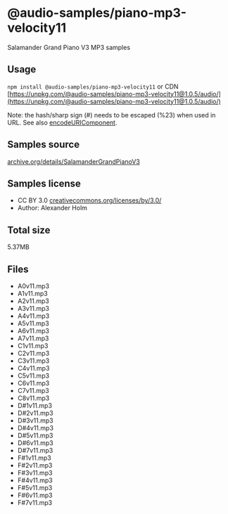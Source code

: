 # @audio-samples/piano-mp3-velocity11

Salamander Grand Piano V3 MP3 samples

## Usage

`npm install @audio-samples/piano-mp3-velocity11` or CDN [https://unpkg.com/@audio-samples/piano-mp3-velocity11@1.0.5/audio/](https://unpkg.com/@audio-samples/piano-mp3-velocity11@1.0.5/audio/)

Note: the hash/sharp sign (#) needs to be escaped (%23) when used in URL. See also [encodeURIComponent](https://developer.mozilla.org/en-US/docs/Web/JavaScript/Reference/Global_Objects/encodeURIComponent).

## Samples source

[archive.org/details/SalamanderGrandPianoV3](https://archive.org/details/SalamanderGrandPianoV3)

## Samples license

- CC BY 3.0 [creativecommons.org/licenses/by/3.0/](http://creativecommons.org/licenses/by/3.0/)
- Author: Alexander Holm 

## Total size

5.37MB

## Files

- A0v11.mp3
- A1v11.mp3
- A2v11.mp3
- A3v11.mp3
- A4v11.mp3
- A5v11.mp3
- A6v11.mp3
- A7v11.mp3
- C1v11.mp3
- C2v11.mp3
- C3v11.mp3
- C4v11.mp3
- C5v11.mp3
- C6v11.mp3
- C7v11.mp3
- C8v11.mp3
- D#1v11.mp3
- D#2v11.mp3
- D#3v11.mp3
- D#4v11.mp3
- D#5v11.mp3
- D#6v11.mp3
- D#7v11.mp3
- F#1v11.mp3
- F#2v11.mp3
- F#3v11.mp3
- F#4v11.mp3
- F#5v11.mp3
- F#6v11.mp3
- F#7v11.mp3
